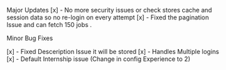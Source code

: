 Major Updates
[x] - No more security issues or check stores cache and session data so no re-login on every attempt
[x] - Fixed the pagination Issue and can fetch 150 jobs .


Minor Bug Fixes

[x] - Fixed Desceription Issue it will be stored
[x] - Handles Multiple logins
[x] - Default Internship issue (Change in config Experience to 2)